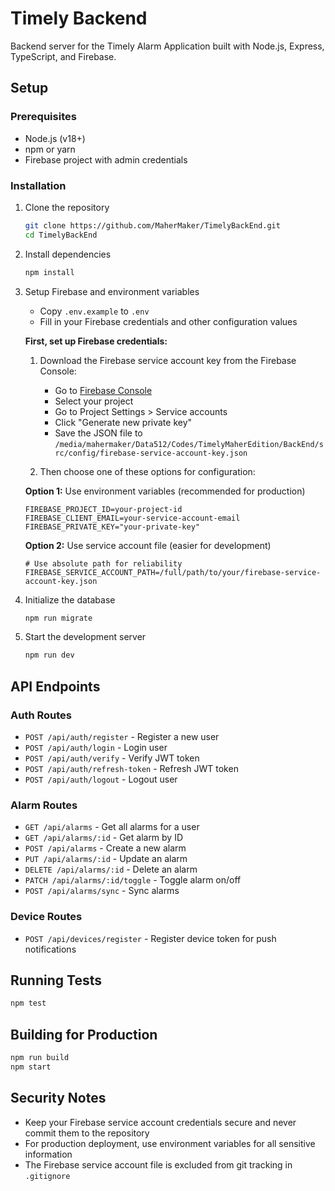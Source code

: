 # Timely Backend

Backend server for the Timely Alarm Application built with Node.js, Express, TypeScript, and Firebase.

## Setup

### Prerequisites

- Node.js (v18+)
- npm or yarn
- Firebase project with admin credentials

### Installation

1. Clone the repository

   ```bash
   git clone https://github.com/MaherMaker/TimelyBackEnd.git
   cd TimelyBackEnd
   ```

2. Install dependencies

   ```bash
   npm install
   ```

3. Setup Firebase and environment variables

   - Copy `.env.example` to `.env`
   - Fill in your Firebase credentials and other configuration values

   **First, set up Firebase credentials:**

   1. Download the Firebase service account key from the Firebase Console:

      - Go to [Firebase Console](https://console.firebase.google.com/)
      - Select your project
      - Go to Project Settings > Service accounts
      - Click "Generate new private key"
      - Save the JSON file to `/media/mahermaker/Data512/Codes/TimelyMaherEdition/BackEnd/src/config/firebase-service-account-key.json`

   2. Then choose one of these options for configuration:

   **Option 1:** Use environment variables (recommended for production)

   ```
   FIREBASE_PROJECT_ID=your-project-id
   FIREBASE_CLIENT_EMAIL=your-service-account-email
   FIREBASE_PRIVATE_KEY="your-private-key"
   ```

   **Option 2:** Use service account file (easier for development)

   ```
   # Use absolute path for reliability
   FIREBASE_SERVICE_ACCOUNT_PATH=/full/path/to/your/firebase-service-account-key.json
   ```

4. Initialize the database

   ```bash
   npm run migrate
   ```

5. Start the development server
   ```bash
   npm run dev
   ```

## API Endpoints

### Auth Routes

- `POST /api/auth/register` - Register a new user
- `POST /api/auth/login` - Login user
- `POST /api/auth/verify` - Verify JWT token
- `POST /api/auth/refresh-token` - Refresh JWT token
- `POST /api/auth/logout` - Logout user

### Alarm Routes

- `GET /api/alarms` - Get all alarms for a user
- `GET /api/alarms/:id` - Get alarm by ID
- `POST /api/alarms` - Create a new alarm
- `PUT /api/alarms/:id` - Update an alarm
- `DELETE /api/alarms/:id` - Delete an alarm
- `PATCH /api/alarms/:id/toggle` - Toggle alarm on/off
- `POST /api/alarms/sync` - Sync alarms

### Device Routes

- `POST /api/devices/register` - Register device token for push notifications

## Running Tests

```bash
npm test
```

## Building for Production

```bash
npm run build
npm start
```

## Security Notes

- Keep your Firebase service account credentials secure and never commit them to the repository
- For production deployment, use environment variables for all sensitive information
- The Firebase service account file is excluded from git tracking in `.gitignore`
